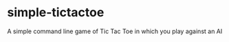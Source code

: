 simple-tictactoe
================

A simple command line game of Tic Tac Toe in which you play against an AI